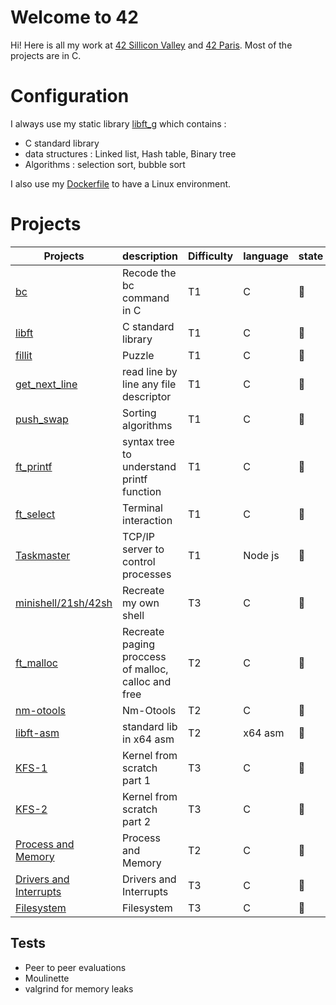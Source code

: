 
# Welcome to 42

Hi! Here is all my work at [42 Sillicon Valley](https://www.42.us.org/) and [42 Paris](https://www.42.fr/). Most of the projects are in C.
# Configuration
I always use my static library [libft_g](/libft_g) which contains : 
- C standard library
 -  data structures : Linked list, Hash table, Binary tree
 - Algorithms :  selection sort, bubble sort

I also use my [Dockerfile](/docker_config/Dockerfile) to have a Linux environment.

# Projects

| Projects | description | Difficulty | language | state |
|--|--|--|--|--|
| [bc](/projects/calculator-bc-42-master) | Recode the bc command in C | T1 | C | :100: |
| [libft](/projects/libft) | C standard library | T1 |C |:100: |
| [fillit](/projects/fillit) | Puzzle | T1 | C |:100: |
| [get_next_line](/projects/get_next_line) | read line by line any file descriptor | T1 | C |:100: |
| [push_swap](/projects/push_swap) | Sorting algorithms | T1 | C |:100: |
| [ft_printf](/projects/ft_printf) | syntax tree to understand printf function | T1 | C |:100: |
| [ft_select](/projects/ft_select) | Terminal interaction | T1 | C |:100: |
| [Taskmaster](/projects/taskmaster) | TCP/IP server to control processes | T1 | Node js |:100: |
| [minishell/21sh/42sh](/projects/minishell/21sh/42sh) | Recreate my own shell |  T3 | C |:100: |
| [ft_malloc](/projects/ft_malloc) | Recreate paging proccess of malloc, calloc and free | T2 | C |:construction_worker: |
| [nm-otools](/projects/nm-tools) | Nm-Otools | T2 | C |:construction_worker: |
| [libft-asm](/projects/libft-asm) | standard lib in x64 asm | T2 | x64 asm |:construction_worker: |
| [KFS-1](/projects/little-penguin-1) | Kernel from scratch part 1 | T3 | C |:construction_worker: |
| [KFS-2](/projects/little-penguin-1) | Kernel from scratch part 2 | T3 | C |:construction_worker: |
| [Process and Memory](/projects/libft-asm) | Process and Memory | T2 | C |:construction_worker: |
| [Drivers and Interrupts](/projects/libft-asm) | Drivers and Interrupts | T3 | C |:construction_worker: |
| [Filesystem](/projects/Filesystem) |Filesystem | T3 | C |:construction_worker: |

## Tests
- Peer to peer evaluations
- Moulinette
- valgrind for memory leaks


